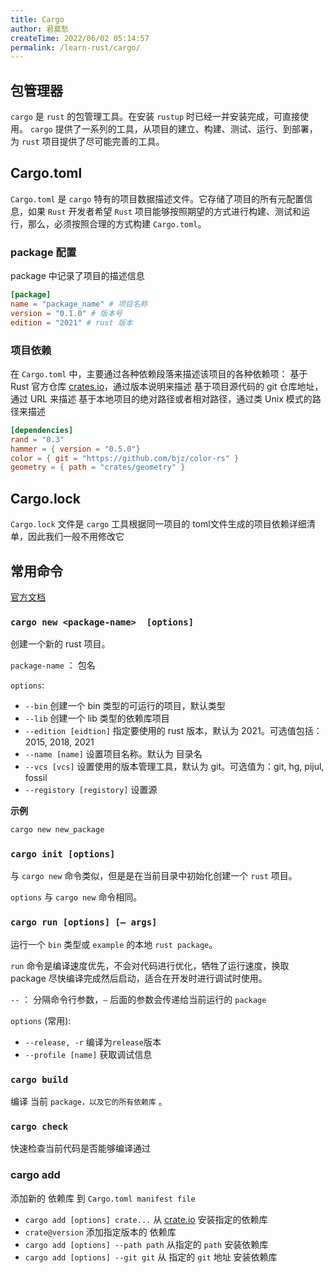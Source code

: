 ```yaml
---
title: Cargo
author: 君莫愁
createTime: 2022/06/02 05:14:57
permalink: /learn-rust/cargo/
---
```


## 包管理器

`cargo` 是 `rust` 的包管理工具。在安装 `rustup` 时已经一并安装完成，可直接使用。
`cargo` 提供了一系列的工具，从项目的建立、构建、测试、运行、到部署，为 `rust` 项目提供了尽可能完善的工具。

## Cargo.toml

`Cargo.toml` 是 `cargo` 特有的项目数据描述文件。它存储了项目的所有元配置信息，如果 `Rust` 开发者希望 `Rust` 项目能够按照期望的方式进行构建、测试和运行，那么，必须按照合理的方式构建 `Cargo.toml`。

### package 配置

package 中记录了项目的描述信息
```toml
[package]
name = "package_name" # 项目名称
version = "0.1.0" # 版本号
edition = "2021" # rust 版本
```
### 项目依赖

在 `Cargo.toml` 中，主要通过各种依赖段落来描述该项目的各种依赖项：
基于 Rust 官方仓库 [crates.io](https://crates.io)，通过版本说明来描述
基于项目源代码的 git 仓库地址，通过 URL 来描述
基于本地项目的绝对路径或者相对路径，通过类 Unix 模式的路径来描述

```toml
[dependencies]
rand = "0.3"
hammer = { version = "0.5.0"}
color = { git = "https://github.com/bjz/color-rs" }
geometry = { path = "crates/geometry" }
```

## Cargo.lock

`Cargo.lock` 文件是 `cargo` 工具根据同一项目的 toml文件生成的项目依赖详细清单，因此我们一般不用修改它

## 常用命令

[官方文档](https://doc.rust-lang.org/stable/cargo/commands/index.html)


### `cargo new <package-name>  [options]`

创建一个新的 rust 项目。

`package-name` ： 包名

`options`:

- `--bin` 创建一个 bin 类型的可运行的项目，默认类型
- `--lib` 创建一个 lib 类型的依赖库项目
- `--edition [eidtion]` 指定要使用的 rust 版本，默认为 2021。可选值包括：2015, 2018, 2021
- `--name [name]` 设置项目名称。默认为 目录名
- `--vcs [vcs]` 设置使用的版本管理工具，默认为 git。可选值为：git, hg, pijul, fossil
- `--registory [registory]` 设置源

**示例**
```sh
cargo new new_package
```

### `cargo init [options]`

与 `cargo new` 命令类似，但是是在当前目录中初始化创建一个 `rust` 项目。

`options` 与 `cargo new` 命令相同。

### `cargo run [options] [— args]`

运行一个 `bin` 类型或 `example` 的本地 `rust package`。

`run` 命令是编译速度优先，不会对代码进行优化，牺牲了运行速度，换取 package 尽快编译完成然后启动，适合在开发时进行调试时使用。

`--` ： 分隔命令行参数，`—` 后面的参数会传递给当前运行的  `package` 

`options` (常用):

- `--release, -r` 编译为`release`版本
- `--profile [name]` 获取调试信息


### `cargo build`

编译 当前 `package，以及它的所有依赖库` 。

### `cargo check`

快速检查当前代码是否能够编译通过

### cargo add

添加新的 依赖库 到 `Cargo.toml manifest file`

- `cargo add [options] crate...` 从 [crate.io](https://crate.io) 安装指定的依赖库
- `crate@version`  添加指定版本的 依赖库
- `cargo add [options] --path path` 从指定的 `path` 安装依赖库
- `cargo add [options] --git git` 从 指定的 `git` 地址 安装依赖库
